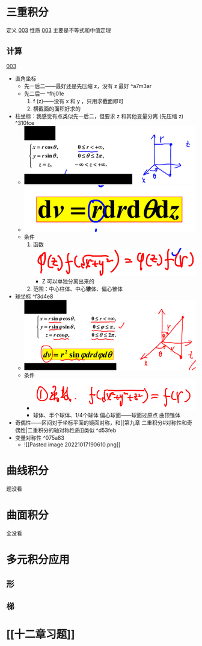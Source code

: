 # 三重积分

定义 [003](bookxnotepro://opennote/?nb={eaae9369-1988-4e39-8c00-ce441fc1deb4}&book=54c5b9ae3433e2c72a012cc255d42319&page=2&x=113&y=109&id=19300&uuid=9567318685061248780153b87e0bccc3)
性质 [003](bookxnotepro://opennote/?nb={eaae9369-1988-4e39-8c00-ce441fc1deb4}&book=54c5b9ae3433e2c72a012cc255d42319&page=2&x=112&y=155&id=19301&uuid=067ae1651c5c56fb125e32594e970600)
	主要是不等式和中值定理

## 计算
[003](bookxnotepro://opennote/?nb={eaae9369-1988-4e39-8c00-ce441fc1deb4}&book=54c5b9ae3433e2c72a012cc255d42319&page=2&x=112&y=202&id=19302&uuid=89b2ea7e04c4010e65444cdafd955575)

- 直角坐标
	- 先一后二——最好还是先压缩 z，没有 z 最好 ^a7m3ar
	- 先二后一 ^fhj01e
		1. f (z)——没有 x 和 y ，只用求截面即可
		2. 横截面的面积好求的
- 柱坐标：我感觉有点类似先一后二，但要求 z 和其他变量分离 (先压缩 z) ^310fce
	- ![](Attachment/20221017170238.png)
	- ![](Attachment/20221017170401.png)
	- 条件
		1. 函数![](Attachment/20221017170659.png)
			- Z 可以单独分离出来的	
		2. 范围：中心柱体、中心**锥**体、偏心锥体
- 球坐标 ^f3d4e8
	- ![](Attachment/20221017185047.png)
	- 条件
		- ![](Attachment/20221017190119.png)
		- 球体、半个球体、1/4个球体
			偏心球面——球面过原点
			曲顶锥体
- 奇偶性——区间对于坐标平面的镜面对称，和[[第九章 二重积分#对称性和奇偶性|二重积分的轴对称性质]]类似 ^d53feb
- 变量对称性 ^075a83
	- ![[Pasted image 20221017190610.png]]

# 曲线积分
题没看
# 曲面积分
全没看
# 多元积分应用
## 形
## 梯

# [[十二章习题]]
